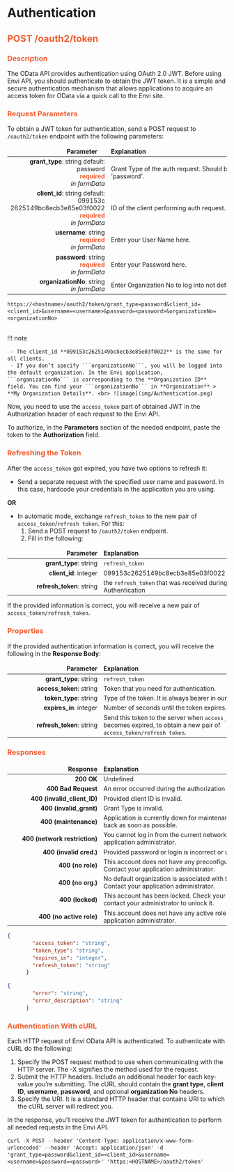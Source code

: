 # Authentication

## <span style="color: #F05D30">POST /oauth2/token</span>

### <span style="color: #F05D30">Description</span>
The OData API provides authentication using OAuth 2.0 JWT. Before using Envi API, you should authenticate to obtain the JWT token. It is a simple and secure authentication mechanism that allows applications to acquire an access token for OData via a quick call to the Envi site.

### <span style="color: #F05D30">Request Parameters</span>
To obtain a JWT token for authentication, send a POST request to ```/oauth2/token``` endpoint with the following parameters:

<style>
td, th {
   border: none!important;
}
</style>
| <div style="width:200px">Parameter</div>     |  <div style="width:380px">Explanation</div>         |                      
|-----:|:-------|
|**grant_type**: string default: <br> password <br> <span style="color: #F05D30">**required**</span> <br> *in formData* | Grant Type of the auth request. Should be set to 'password'.|
|**client_id**: string default:<br> 099153c<br> 2625149bc8ecb3e85e03f0022 <br> <span style="color: #F05D30">**required**</span> <br> *in formData* | ID of the client performing auth request. |
|**username**: string <br> <span style="color: #F05D30">**required**</span> <br> *in formData* | Enter your User Name here. |
|**password**: string <br> <span style="color: #F05D30">**required**</span> <br> *in formData* | Enter your Password here. |
|**organizationNo**: string <br>*in formData* |Enter Organization No to log into not default organization. |

``` title="Example"
https://<hostname>/oauth2/token/grant_type=password&client_id=<client_id>&username=<username>&password=<password>&organizationNo=<organizationNo>
        
``` 

!!! note

     - The client_id **099153c2625149bc8ecb3e85e03f0022** is the same for all clients.
     - If you don’t specify ```organizationNo```, you will be logged into the default organization. In the Envi application, ```organizationNo``` is corresponding to the **Organization ID** field. You can find your ```organizationNo``` in **Organization** > **My Organization Details**. <br> ![image](img/Authentication.png)

Now, you need to use the ```access_token``` part of obtained JWT in the Authorization header of each request to the Envi API.

To authorize, in the **Parameters** section of the needed endpoint, paste the token to the **Authorization** field.


### <span style="color: #F05D30">Refreshing the Token</span>
After the ```access_token``` got expired, you have two options to refresh it:

 - Send a separate request with the specified user name and password. In this case, hardcode your credentials in the application you are using.

**OR**

 - In automatic mode, exchange ```refresh_token``` to the new pair of ```access_token```/```refresh token```. For this:
    1. Send a POST request to ```/oauth2/token``` endpoint.
    2. Fill in the following:

<style>
td, th {
   border: none!important;
}
</style>
| <div style="width:200px">Parameter</div>     |  <div style="width:380px">Explanation</div>         |                      
|-----:|:-------|
|**grant_type**: string | ```refresh_token``` |
|**client_id**: integer | 099153c2625149bc8ecb3e85e03f0022 |
|**refresh_token**: string| the ```refresh_token``` that was received during Authentication |

If the provided information is correct, you will receive a new pair of ```access_token/refresh_token```.

### <span style="color: #F05D30">Properties</span>
If the provided authentication information is correct, you will receive the following in the **Response Body**:

<style>
td, th {
   border: none!important;
}
</style>
| <div style="width:200px">Parameter</div>     |  <div style="width:380px">Explanation</div>         |                      
|-----:|:-------|
|**grant_type**: string | ```refresh_token``` |
|**access_token**: string| Token that you need for authentication. |
|**token_type**: string | Type of the token. It is always bearer in our app. |
|**expires_in**: integer | Number of seconds until the token expires. |
|**refresh_token**: string | Send this token to the server when ```access_token``` becomes expired, to obtain a new pair of ```access_token/refresh token```. |



### <span style="color: #F05D30">Responses</span>

<style>
td, th {
   border: none!important;
}
</style>
| <div style="width:200px">Response</div>     |  <div style="width:380px">Explanation</div>         |                      
|-----:|:-------|
|**200 OK**|Undefined|
|**400 Bad Request**| An error occurred during the authorization process. |
|**400 (invalid_client_ID)** | Provided client ID is invalid. |
|**400 (invalid_grant)** | Grant Type is invalid. |
|**400 (maintenance)**| Application is currently down for maintenance. It will be back as soon as possible. |
|**400 (network restriction)** | You cannot log in from the current network. Contact your application administrator. |
|**400 (invalid cred.)** | Provided password or login is incorrect or was mistyped.  |
|**400 (no role)**| This account does not have any preconfigured role. Contact your application administrator. |
|**400 (no org.)** | No default organization is associated with this account. Contact your application administrator. |
|**400 (locked)** | This account has been locked. Check your email or contact your administrator to unlock it. |
|**400 (no active role)** | This account does not have any active role. Contact your application administrator. |

``` json title="Response Example(200 OK)"
{
        "access_token": "string",
        "token_type": "string",
        "expires_in": "integer",
        "refresh_token": "string"
      }
```

``` json title="Response Example(400 Bad Request)"
{
        "error": "string",
        "error_description": "string"
      }
```

### <span style="color: #F05D30">Authentication With cURL</span>
Each HTTP request of Envi OData API is authenticated. To authenticate with cURL do the following:

1. Specify the POST request method to use when communicating with the HTTP server. The -X signifies the method used for the request.
2. Submit the HTTP headers. Include an additional header for each key-value you’re submitting. The cURL should contain the **grant type**, **client ID**, **username**, **password**, and optional **organization No** headers.
3. Specify the URI. It is a standard HTTP header that contains URI to which the cURL server will redirect you.

In the response, you’ll receive the JWT token for authentication to perform all needed requests in the Envi API.

``` title="Example"
curl -X POST --header 'Content-Type: application/x-www-form-urlencoded' --header 'Accept: application/json' -d 'grant_type=password&client_id=<client_id>&username=<username>&password=<password>' 'https:<HOSTNAME>/oauth2/token'
        
``` 